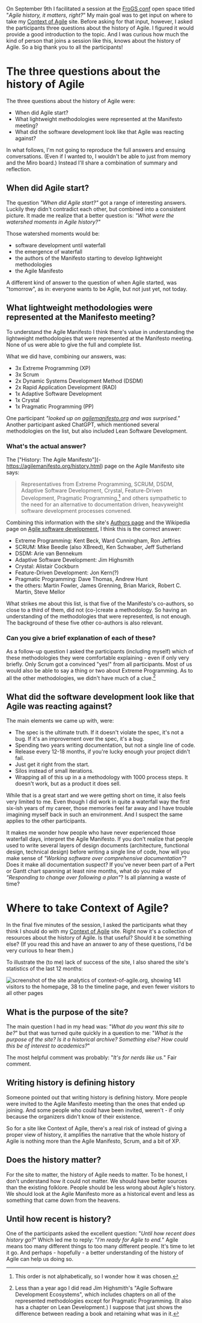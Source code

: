 <!--
.. title: "Agile history, it matters, right?" at FroGS conf
.. slug: agile-history-it-matters-right-at-frogs-conf
.. date: 2023-09-11 09:48:40 UTC+02:00
.. tags: agile, conferences, agile manifesto
.. category: agile
.. link: 
.. description: 
.. type: text
.. previewimage: /images/2023/agile-history/frogsconf.nl
-->


On September 9th I facilitated a session at the [FroGS conf](https://frogsconf.nl/) open space titled "*Agile history, it matters, right?*" My main goal was to get input on where to take my [Context of Agile](https://context-of-agile.org/) site. Before asking for that input, however, I asked the participants three questions about the history of Agile. I figured it would provide a good introduction to the topic. And I was curious how much the kind of person that joins a session like this, knows about the history of Agile. So a big thank you to all the participants!


# The three questions about the history of Agile

The three questions about the history of Agile were:

- When did Agile start?
- What lightweight methodologies were represented at the Manifesto meeting?
- What did the software development look like that Agile was reacting against?

<!-- TEASER_END -->

In what follows, I'm not going to reproduce the full answers and ensuing conversations. (Even if I wanted to, I wouldn't be able to just from memory and the Miro board.) Instead I'll share a combination of summary and reflection.



## When did Agile start?

The question *"When did Agile start?"* got a range of interesting answers. Luckily they didn't contradict each other, but combined into a consistent picture. It made me realize that a better question is: *"What were the watershed moments in Agile history?"*

Those watershed moments would be:

- software development until waterfall
- the emergence of waterfall
- the authors of the Manifesto starting to develop lightweight methodologies
- the Agile Manifesto

A different kind of answer to the question of when Agile started, was "tomorrow", as in: everyone wants to be Agile, but not just yet, not today.



## What lightweight methodologies were represented at the Manifesto meeting?

To understand the Agile Manifesto I think there's value in understanding the lightweight methodologies that were represented at the Manifesto meeting. None of us were able to give the full and complete list.

What we did have, combining our answers, was:

- 3x Extreme Programming (XP)
- 3x Scrum
- 2x Dynamic Systems Development Method (DSDM)
- 2x Rapid Application Development (RAD)
- 1x Adaptive Software Development
- 1x Crystal
- 1x Pragmatic Programming (PP)

One participant *"looked up on [agilemanifesto.org](https://agilemanifesto.org/history.html) and was surprised."* Another participant asked ChatGPT, which mentioned several methodologies on the list, but also included Lean Software Development.


### What's the actual answer?

The ["History: The Agile Manifesto"](- https://agilemanifesto.org/history.html) page on the Agile Manifesto site says:

> Representatives from Extreme Programming, SCRUM, DSDM, Adaptive Software Development, Crystal, Feature-Driven Development, Pragmatic Programming,[^1] and others sympathetic to the need for an alternative to documentation driven, heavyweight software development processes convened.

[^1]: This order is not alphabetically, so I wonder how it was chosen.

Combining this information with the site's [Authors page](https://agilemanifesto.org/authors.html) and the Wikipedia page on [Agile software development](https://en.wikipedia.org/wiki/Agile_software_development), I think this is the correct answer:

- Extreme Programming: Kent Beck, Ward Cunningham, Ron Jeffries
- SCRUM: Mike Beedle (also XBreed), Ken Schwaber, Jeff Sutherland
- DSDM: Arie van Bennekum
- Adaptive Software Development: Jim Highsmith
- Crystal: Alistair Cockburn
- Feature-Driven Development: Jon Kern(?)
- Pragmatic Programming: Dave Thomas, Andrew Hunt
- the others: Martin Fowler, James Grenning, Brian Marick, Robert C. Martin, Steve Mellor

What strikes me about this list, is that five of the Manifesto's co-authors, so close to a third of them, did not (co-)create a methodology. So having an understanding of the methodologies that were represented, is not enough. The background of these five other co-authors is also relevant.


### Can you give a brief explanation of each of these?

As a follow-up question I asked the participants (including myself) which of these methodologies they were comfortable explaining - even if only very briefly. Only Scrum got a convinced "yes!" from all participants. Most of us would also be able to say a thing or two about Extreme Programming. As to all the other methodologies, we didn't have much of a clue.[^2]

[^2]: Less than a year ago I did read Jim Highsmith's "Agile Software Development Ecosystems", which includes chapters on all of the represented methodologies except for Pragmatic Programming. (It also has a chapter on Lean Development.) I suppose that just shows the difference between reading a book and retaining what was in it.



## What did the software development look like that Agile was reacting against?

The main elements we came up with, were:

- The spec is the ultimate truth. If it doesn't violate the spec, it's not a bug. If it's an improvement over the spec, it's a bug.
- Spending two years writing documentation, but not a single line of code.
- Release every 12-18 months, if you're lucky enough your project didn't fail.
- Just get it right from the start.
- Silos instead of small iterations.
- Wrapping all of this up in a a methodology with 1000 process steps. It doesn't work, but as a product it does sell.

While that is a great start and we were getting short on time, it also feels very limited to me. Even though I did work in quite a waterfall way the first six-ish years of my career, those memories feel far away and I have trouble imagining myself back in such an environment. And I suspect the same applies to the other participants.

It makes me wonder how people who have never experienced those waterfall days, interpret the Agile Manifesto. If you don't realize that people used to write several layers of design documents (architecture, functional design, technical design) before writing a single line of code, how will you make sense of *"Working software over comprehensive documentation"*? Does it make all documentation suspect? If you've never been part of a Pert or Gantt chart spanning at least nine months, what do you make of *"Responding to change over following a plan"*? Is all planning a waste of time?



# Where to take Context of Agile?

In the final five minutes of the session, I asked the participants what they think I should do with my [Context of Agile](https://context-of-agile.org/) site. Right now it's a collection of resources about the history of Agile. Is that useful? Should it be something else? (If you read this and have an answer to any of these questions, I'd be very curious to hear them.)

To illustrate the (to me) lack of success of the site, I also shared the site's statistics of the last 12 months:

![screenshot of the site analytics of context-of-agile.org, showing 141 visitors to the homepage, 38 to the timeline page, and even fewer visitors to all other pages](/images/2023/agile-history/context-of-agile-sep22-sep23.png)


## What is the purpose of the site?

The main question I had in my head was: "*What do you want this site to be?*" but that was turned quite quickly in a question to me: "*What is the purpose of the site? Is it a historical archive? Something else? How could this be of interest to academics?*"

The most helpful comment was probably: "*It's for nerds like us.*" Fair comment.

## Writing history is defining history
Someone pointed out that writing history is defining history. More people were invited to the Agile Manifesto meeting than the ones that ended up joining. And some people who could have been invited, weren't - if only because the organizers didn't know of their existence.

So for a site like Context of Agile, there's a real risk of instead of giving a proper view of history, it amplifies the narrative that the whole history of Agile is nothing more than the Agile Manifesto, Scrum, and a bit of XP.

## Does the history matter?
For the site to matter, the history of Agile needs to matter. To be honest, I don't understand how it could not matter. We should have better sources than the existing folklore. People should be less wrong about Agile's history. We should look at the Agile Manifesto more as a historical event and less as something that came down from the heavens.

## Until how recent is history?
 One of the participants asked the excellent question: "*Until how recent does history go?*" Which led me to reply: "*I'm ready for Agile to end.*" Agile means too many different things to too many different people. It's time to let it go. And perhaps - hopefully - a better understanding of the history of Agile can help us doing so.
